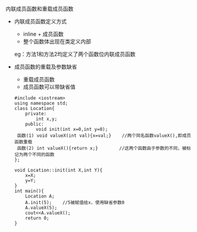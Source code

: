 内联成员函数和重载成员函数

* 内联成员函数定义方式

  * inline + 成员函数
  * 整个函数体出现在类定义内部

  eg：方法1和方法2均定义了两个函数位内联成员函数

* 成员函数的重载及参数缺省
  * 重载成员函数
  * 成员函数可以带缺省值

  ```
  #include <iostream>
  using namespace std;
  class Location{
      private:
          int x,y;
      public:
          void init(int x=0,int y=0);
   函数(1) void valueX(int val){x=val;}    //两个同名函数valueX(),即成员函数重载
   函数(2) int valueX(){return x;}        //这两个函数由于参数的不同，被标记为两个不同的函数
  };

  void Location::init(int X,int Y){
      x=X;
      y=Y;
  }
  int main(){
      Location A;
      A.init(5);    //5被赋值给x，使用缺省参数0
      A.valueX(5);
      cout<<A.valueX();
      return 0;
  }
  ```



